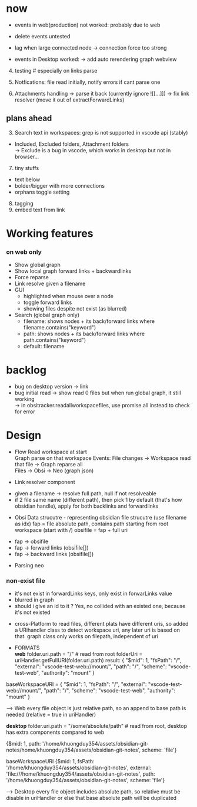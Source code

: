 # now      

- events in web(production) not worked: probably due to web 
- delete events untested

- lag when large connected node
-> connection force too strong 


- events in Desktop worked: 
-> add auto rerendering graph webview 



 
4. testing  # especially on links parse   


5. Notfications: file read initially,  notify errors  if cant parse one 
4. Attachments handling 
-> parse it back (currently ignore ![[...]]) 
-> fix link resolver (move it out of extractForwardLinks)



## plans ahead      
3. Search text in workspaces: grep is not supported in vscode api (stably)

- Included, Excluded folders, Attachment folders   
-> Exclude is a bug in vscode, which works in desktop but not in browser...
7. tiny stuffs 
- text below 
- bolder/bigger with more connections 
- orphans toggle setting 
8. tagging 
3. embed text from link

# Working features  
### on web only 
- Show global graph 
- Show local graph forward links + backwardlinks
- Force reparse 
- Link resolve given a filename
- GUI 
    - highlighted when mouse over a node 
    - toggle forward links
    - showing files despite not exist (as blurred)    
- Search (global graph only)
    - filename: shows nodes + its back/forward links where filename.contains("keyword") 
    - path: shows nodes + its back/forward links where path.contains("keyword")  
    - default: filename    

# backlog 
- bug on desktop version -> link  
- bug initial read -> show read 0 files but when run global graph, it still working  
-> in obsitracker.readallworkspacefiles, use promise.all instead to check for error

# Design   

+ Flow 
Read workspace at start  
Graph parse on that workspace
Events: File changes -> Workspace read that file -> Graph reparse all  
Files -> Obsi -> Neo (graph json)

+ Link resolver component 
- given a filename -> resolve full path, null if not resolveable  
- if 2 file same name (different path), then pick 1 by default (that's how obsidian handle), apply for both backlinks and forwardlinks

+ Obsi Data strucutre - representing obsidian file strucutre (use filename as idx) 
fap = file absolute path, contains path starting from root workspace   (start with /)
obsifile = fap + full uri
- fap -> obsifile
- fap -> forward links (obsifile[])
- fap -> backward links (obsifile[])


+ Parsing neo 
<!-- + When to parse / update above data structure  (performance issue) 
- cache tree to file (if possible on vscode) 
- parsing whole tree on startup, interval (while parsing, use previous cache tree), 
-> since relying on mostly events is risky -->
### non-exist file  
- it's not exist in forwardLinks keys, only exist in forwarLinks value   
- blurred in graph 
- should i give an id to it ? Yes, no collided with an existed one, because it's not existed 


+ cross-Platform 
to read files, different plats have different uris, so added a URihandler class to detect workspace uri, any later uri is based on that. 
graph class only works on filepath, independent of uri 
 

+ FORMATS  
**web**
folder.uri.path = "/"  # read from root
folderUri = uriHandler.getFullURI(folder.uri.path)
result: {
    "$mid": 1,
    "fsPath": "/",
    "external": "vscode-test-web://mount/",
    "path": "/",
    "scheme": "vscode-test-web",
    "authority": "mount"
}  

baseWorkspaceURI = 
{
    "$mid": 1,
    "fsPath": "/",
    "external": "vscode-test-web://mount/",
    "path": "/",
    "scheme": "vscode-test-web",
    "authority": "mount"
} 

--> Web every file object is just relative path, so an append to base path is needed (relative = true in uriHandler)

**desktop**
folder.uri.path = "/some/absolute/path"  # read from root, desktop has extra components compared to web 

{$mid: 1, path: '/home/khuongduy354/assets/obsidian-git-notes/home/khuongduy354/assets/obsidian-git-notes', scheme: 'file'}


baseWorkspaceURI 
{$mid: 1, fsPath: '/home/khuongduy354/assets/obsidian-git-notes', external: 'file:///home/khuongduy354/assets/obsidian-git-notes', path: '/home/khuongduy354/assets/obsidian-git-notes', scheme: 'file'}

--> Desktop every file object includes absolute path, so relative must be disable in uriHandler or else that base absolute path will be duplicated 

